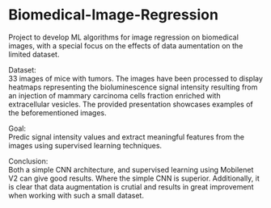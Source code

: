 # Biomedical-Image-Regression
Project to develop ML algorithms for image regression on biomedical images, with a special focus on the effects of data aumentation on the limited dataset. 

Dataset: </br>
33 images of mice with tumors. The images have been processed to display heatmaps representing the bioluminescence signal intensity resulting from an injection of mammary carcinoma cells fraction enriched with extracellular vesicles. 
The provided presentation showcases examples of the beforementioned images. 

Goal: </br>
Predic signal intensity values and extract meaningful features from the images using supervised learning techniques.


Conclusion: </br>
Both a simple CNN architecture, and supervised learning using Mobilenet V2 can give good results. Where the simple CNN is superior. Additionally, it is clear that data augmentation is crutial and results in great improvement when working with such a small dataset.

